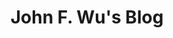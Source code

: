 ---
title: "John F. Wu's Blog" 
layout: archive 
permalink: /blog/   
redirect_from: 
  - /blog.html
  - /posts
  - /posts.html
  - /year-archive.html
---